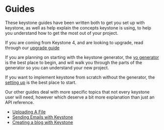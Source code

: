 # Guides

These keystone guides have been written both to get you set up with keystone, as well as help explain the concepts keystone is using, to help you understand how to get the most out of your project.

If you are coming from Keystone 4, and are looking to upgrade, read through our [upgrade guide](/guides/v-0-3-to-v-4-0-upgrade-guide)

If you are planning on starting with the keystone generator, the [yo generator](/getting-started/yo-generator) is the best place to begin, and will walk you through the parts of the generator so you can understand your new project.

If you want to implement keystone from scratch without the generator, the [setting up](/getting-started/setting-up/part-1) is the best place to start.

Our other guides deal with more specific topics that not every keystone user will need, however which deserve a bit more explanation than just an API reference.

- [Uploading A File](/guides/api-file-image-uploads)
- [Sending Emails with Keystone](/guides/how-to-send-emails)
- [Creating a blog with Keystone](/guides/how-to-create-a-blog-with-keystone)
